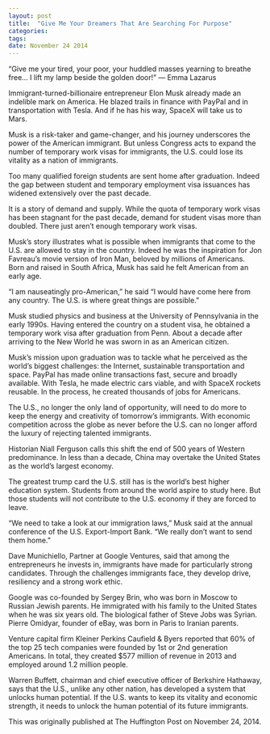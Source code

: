 ```yaml
---
layout: post
title:  "Give Me Your Dreamers That Are Searching For Purpose"
categories: 
tags: 
date: November 24 2014
---
```


“Give me your tired, your poor, your huddled masses yearning to breathe free… I lift my lamp beside the golden door!” — Emma Lazarus

Immigrant-turned-billionaire entrepreneur Elon Musk already made an indelible mark on America. He blazed trails in finance with PayPal and in transportation with Tesla. And if he has his way, SpaceX will take us to Mars.

Musk is a risk-taker and game-changer, and his journey underscores the power of the American immigrant. But unless Congress acts to expand the number of temporary work visas for immigrants, the U.S. could lose its vitality as a nation of immigrants.

Too many qualified foreign students are sent home after graduation. Indeed the gap between student and temporary employment visa issuances has widened extensively over the past decade.

It is a story of demand and supply. While the quota of temporary work visas has been stagnant for the past decade, demand for student visas more than doubled. There just aren’t enough temporary work visas.

Musk’s story illustrates what is possible when immigrants that come to the U.S. are allowed to stay in the country. Indeed he was the inspiration for Jon Favreau’s movie version of Iron Man, beloved by millions of Americans. Born and raised in South Africa, Musk has said he felt American from an early age.

“I am nauseatingly pro-American,” he said “I would have come here from any country. The U.S. is where great things are possible.”

Musk studied physics and business at the University of Pennsylvania in the early 1990s. Having entered the country on a student visa, he obtained a temporary work visa after graduation from Penn. About a decade after arriving to the New World he was sworn in as an American citizen.

Musk’s mission upon graduation was to tackle what he perceived as the world’s biggest challenges: the Internet, sustainable transportation and space. PayPal has made online transactions fast, secure and broadly available. With Tesla, he made electric cars viable, and with SpaceX rockets reusable. In the process, he created thousands of jobs for Americans.

The U.S., no longer the only land of opportunity, will need to do more to keep the energy and creativity of tomorrow’s immigrants. With economic competition across the globe as never before the U.S. can no longer afford the luxury of rejecting talented immigrants.

Historian Niall Ferguson calls this shift the end of 500 years of Western predominance. In less than a decade, China may overtake the United States as the world’s largest economy.

The greatest trump card the U.S. still has is the world’s best higher education system. Students from around the world aspire to study here. But those students will not contribute to the U.S. economy if they are forced to leave.

“We need to take a look at our immigration laws,” Musk said at the annual conference of the U.S. Export-Import Bank. “We really don’t want to send them home.”

Dave Munichiello, Partner at Google Ventures, said that among the entrepreneurs he invests in, immigrants have made for particularly strong candidates. Through the challenges immigrants face, they develop drive, resiliency and a strong work ethic.

Google was co-founded by Sergey Brin, who was born in Moscow to Russian Jewish parents. He immigrated with his family to the United States when he was six years old. The biological father of Steve Jobs was Syrian. Pierre Omidyar, founder of eBay, was born in Paris to Iranian parents.

Venture capital firm Kleiner Perkins Caufield & Byers reported that 60% of the top 25 tech companies were founded by 1st or 2nd generation Americans. In total, they created $577 million of revenue in 2013 and employed around 1.2 million people.

Warren Buffett, chairman and chief executive officer of Berkshire Hathaway, says that the U.S., unlike any other nation, has developed a system that unlocks human potential. If the U.S. wants to keep its vitality and economic strength, it needs to unlock the human potential of its future immigrants.

This was originally published at The Huffington Post on November 24, 2014.